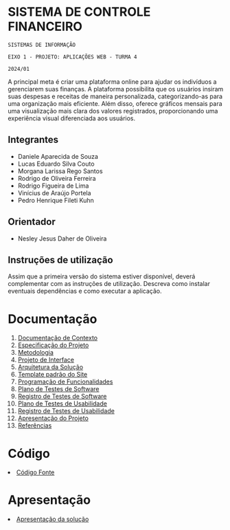 # SISTEMA DE CONTROLE FINANCEIRO

`SISTEMAS DE INFORMAÇÃO`

`EIXO 1 - PROJETO: APLICAÇÕES WEB - TURMA 4`

`2024/01`

A principal meta é criar uma plataforma online para ajudar os indivíduos a gerenciarem suas finanças. A plataforma possibilita que os usuários insiram suas despesas e receitas de maneira personalizada, categorizando-as para uma organização mais eficiente. Além disso, oferece gráficos mensais para uma visualização mais clara dos valores registrados, proporcionando uma experiência visual diferenciada aos usuários.

## Integrantes

* Daniele Aparecida de Souza
* Lucas Eduardo Silva Couto
* Morgana Larissa Rego Santos
* Rodrigo de Oliveira Ferreira
* Rodrigo Figueira de Lima
* Vinícius de Araújo Portela
* Pedro Henrique Fileti Kuhn


## Orientador

* Nesley Jesus Daher de Oliveira

## Instruções de utilização

Assim que a primeira versão do sistema estiver disponível, deverá complementar com as instruções de utilização. Descreva como instalar eventuais dependências e como executar a aplicação.

# Documentação

<ol>
<li><a href="docs/01-Documentação de Contexto.md"> Documentação de Contexto</a></li>
<li><a href="docs/02-Especificação do Projeto.md"> Especificação do Projeto</a></li>
<li><a href="docs/03-Metodologia.md"> Metodologia</a></li>
<li><a href="docs/04-Projeto de Interface.md"> Projeto de Interface</a></li>
<li><a href="docs/05-Arquitetura da Solução.md"> Arquitetura da Solução</a></li>
<li><a href="docs/06-Template padrão do Site.md"> Template padrão do Site</a></li>
<li><a href="docs/07-Programação de Funcionalidades.md"> Programação de Funcionalidades</a></li>
<li><a href="docs/08-Plano de Testes de Software.md"> Plano de Testes de Software</a></li>
<li><a href="docs/09-Registro de Testes de Software.md"> Registro de Testes de Software</a></li>
<li><a href="docs/10-Plano de Testes de Usabilidade.md"> Plano de Testes de Usabilidade</a></li>
<li><a href="docs/11-Registro de Testes de Usabilidade.md"> Registro de Testes de Usabilidade</a></li>
<li><a href="docs/12-Apresentação do Projeto.md"> Apresentação do Projeto</a></li>
<li><a href="docs/13-Referências.md"> Referências</a></li>
</ol>

# Código

<li><a href="src/README.md"> Código Fonte</a></li>

# Apresentação

<li><a href="presentation/README.md"> Apresentação da solução</a></li>
